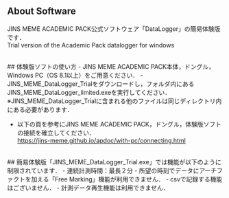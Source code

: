## About Software
JINS MEME ACADEMIC PACK公式ソフトウェア「DataLogger」の簡易体験版です．<br>
Trial version of the Academic Pack datalogger for windows

<br>
## 体験版ソフトの使い方
- JINS MEME ACADEMIC PACK本体，ドングル，Windows PC（OS 8.1以上）をご用意ください．
- JINS_MEME_DataLogger_Trialをダウンロードし，フォルダ内にあるJINS_MEME_DataLogger_limited.exeを実行してください．<br>
※JINS_MEME_DataLogger_Trialに含まれる他のファイルは同じディレクトリ内にある必要があります．

- 以下の頁を参考にJINS MEME ACADEMIC PACK，ドングル，体験版ソフトの接続を確立してください．<br>
   https://jins-meme.github.io/apdoc/with-pc/connecting.html

<br>
## 簡易体験版「JINS_MEME_DataLogger_Trial.exe」では機能が以下のように制限されています．
- 連続計測時間：最長２分
- 所望の時刻でデータにアーチファクトを加える「Free Marking」機能が利用できません．
- csvで記録する機能はございません．
- 計測データ再生機能は利用できません．

